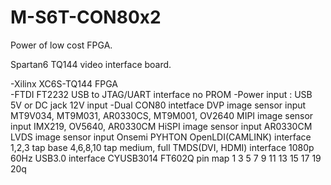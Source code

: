 # M-S6T-CON80x2

Power of low cost FPGA.<p>

Spartan6 TQ144 video interface board.<p>

-Xilinx XC6S-TQ144 FPGA<br>
-FTDI FT2232 USB to JTAG/UART interface
  no PROM
-Power input : USB 5V or DC jack 12V input
-Dual CON80 intetface
  DVP image sensor input
    MT9V034, MT9M031, AR0330CS, MT9M001, OV2640
  MIPI image sensor input
    IMX219, OV5640, AR0330CM
  HiSPI image sensor input
    AR0330CM
  LVDS image sensor input
    Onsemi PYHTON
  OpenLDI(CAMLINK) interface
    1,2,3 tap base
    4,6,8,10 tap medium, full
  TMDS(DVI, HDMI) interface
    1080p 60Hz
  USB3.0 interface
    CYUSB3014
    FT602Q
pin map
 1
 3
 5
 7
 9
11
13
15
17
19
20q
